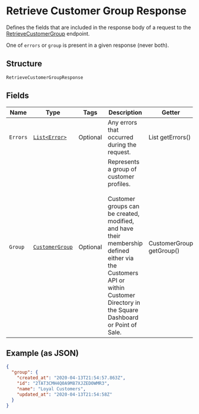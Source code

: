 
# Retrieve Customer Group Response

Defines the fields that are included in the response body of
a request to the [RetrieveCustomerGroup](#endpoint-retrievecustomergroup) endpoint.

One of `errors` or `group` is present in a given response (never both).

## Structure

`RetrieveCustomerGroupResponse`

## Fields

| Name | Type | Tags | Description | Getter |
|  --- | --- | --- | --- | --- |
| `Errors` | [`List<Error>`](/doc/models/error.md) | Optional | Any errors that occurred during the request. | List<Error> getErrors() |
| `Group` | [`CustomerGroup`](/doc/models/customer-group.md) | Optional | Represents a group of customer profiles.<br><br>Customer groups can be created, modified, and have their membership defined either via<br>the Customers API or within Customer Directory in the Square Dashboard or Point of Sale. | CustomerGroup getGroup() |

## Example (as JSON)

```json
{
  "group": {
    "created_at": "2020-04-13T21:54:57.863Z",
    "id": "2TAT3CMH4Q0A9M87XJZED0WMR3",
    "name": "Loyal Customers",
    "updated_at": "2020-04-13T21:54:58Z"
  }
}
```

